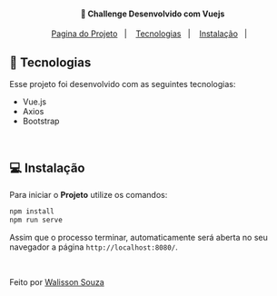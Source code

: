 <h4 align="center">
  🚀 Challenge Desenvolvido com Vuejs
</h4>

<p align="center">
  <a href="https://new-app-criptomoeda.vercel.app/">Pagina do Projeto</a>&nbsp;&nbsp;&nbsp;|&nbsp;&nbsp;&nbsp;
  <a href="#rocket-tecnologias">Tecnologias</a>&nbsp;&nbsp;&nbsp;|&nbsp;&nbsp;&nbsp;
  <a href="#-instalação">Instalação</a>&nbsp;&nbsp;&nbsp;|&nbsp;&nbsp;&nbsp;
  
</p>

## :rocket: Tecnologias

Esse projeto foi desenvolvido com as seguintes tecnologias:

- Vue.js
- Axios
- Bootstrap
<br>

## 💻 Instalação

Para iniciar o **Projeto** utilize os comandos:

```bash
npm install
npm run serve

```

Assim que o processo terminar, automaticamente será aberta no seu navegador a página `http://localhost:8080/`.

<br>

Feito por [Walisson Souza](https://github.com/walisson27)
